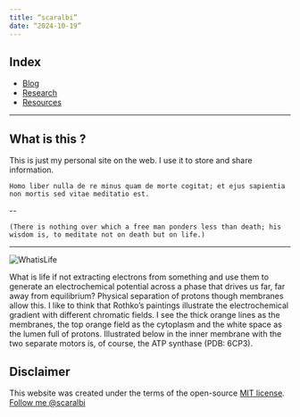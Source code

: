 ```yaml
---
title: “scaralbi”
date: “2024-10-19”
---
```


## Index
* [Blog](/blog.md)
* [Research](/research.md)  
* [Resources](/resources.md)

---
## What is this ?
This is just my personal site on the web.
I use it to store and share information.


```
Homo liber nulla de re minus quam de morte cogitat; et ejus sapientia non mortis sed vitae meditatio est.  
```

--

```
(There is nothing over which a free man ponders less than death; his wisdom is, to meditate not on death but on life.)
```
    
    							    
    
--- 

![WhatisLife](/atpase.jpg)

What is life if not extracting electrons from something and use them to generate an electrochemical potential across a phase that drives us far, far away from equilibrium? Physical separation of protons though membranes allow this. I like to think that Rothko’s paintings illustrate the electrochemical gradient with different chromatic fields. I see the thick orange lines as the membranes, the top orange field as the cytoplasm and the white space as the lumen full of protons. Illustrated below in the inner membrane with the two separate motors is, of course, the ATP synthase (PDB: 6CP3).


## Disclaimer
This website was created under the terms of the open-source [MIT license](https://opensource.org/licenses/MIT).
<a class="twitter-follow-button"
  href="https://twitter.com/scaralbi">
Follow me @scaralbi</a>
